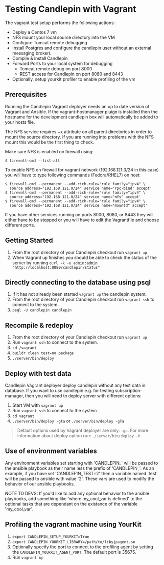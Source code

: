 # Testing Candlepin with Vagrant
The vagrant test setup performs the following actions:
* Deploy a Centos 7 vm
* NFS mount your local source directory into the VM
* Configure Tomcat remote debugging
* Install Postgres and configure the candlepin user
  without an external messaging broker).
* Compile & install Candlepin
* Forward Ports to your local system for debugging
  * Tomcat remote debug on port 8000
  * REST access for Candlepin on port 8080 and 8443
* Optionally, setup yourkit profiler to enable profiling of the vm

## Prerequisites
Running the Candlepin Vagrant deployer needs an up to date version of Vagrant
and Ansible. If the vagrant-hostmanager pluign is installed then the hostname
for the development candlepin box will automatically be added to your hosts file.

The NFS service requires +x attribute on all parent directories in order to mount
the source directory. If you are running into problems with the NFS mount this would
be the first thing to check.  

Make sure NFS is enabled on firewall using:

    $ firewall-cmd --list-all

To enable NFS on firewall for vagrant network (192.168.121.0/24 in this case) you will
have to type following commands (Fedora/RHEL7) on host:

    $ firewall-cmd --permanent --add-rich-rule='rule family="ipv4" \
      source address="192.168.121.0/24" service name="rpc-bind" accept'
    $ firewall-cmd --permanent --add-rich-rule='rule family="ipv4" \
      source address="192.168.121.0/24" service name="nfs" accept'
    $ firewall-cmd --permanent --add-rich-rule='rule family="ipv4" \
      source address="192.168.121.0/24" service name="mountd" accept'

If you have other services running on ports 8000, 8080, or 8443 they will either have
to be stopped or you will have to edit the Vagrantfile and choose different ports.

## Getting Started
1. From the root directory of your Candlepin checkout run `vagrant up`
1. When Vagrant up finishes you should be able to check the status of the server
   by running `curl -k -u admin:admin "http://localhost:8080/candlepin/status"`

## Directly connecting to the database using psql
1. If it has not already been started `vagrant up` the candlepin system.
1. From the root directory of your Candlepin checkout run `vagrant ssh` to connect to the system.
1. `psql -U candlepin candlepin`

## Recompile & redeploy
1. From the root directory of your Candlepin checkout run `vagrant up`
1. Run `vagrant ssh` to connect to the system.
1. `cd /vagrant`
1. `buildr clean test=no package`
1. `./server/bin/deploy`

## Deploy with test data
Candlepin Vagrant deployer deploy candlepin without any test data in database.
If you want to use candlepin e.g. for testing subscription-manager, then you
will need to deploy server with different options:

1. Start VM with `vagrant up`
1. Run `vagrant ssh`  to connect to the system
1. `cd vagrant`
1. `./server/bin/deploy -gta` or `./server/bin/deploy -gTa`

> Default options used by Vagrant deployer are only: `-ga`. For more
  information about deploy option run: `./server/bin/deploy -h`.

## Use of environment variables
Any environment variables set starting with 'CANDLEPIN_' will be  passed to
the ansible playbook as their name less the prefix of 'CANDLEPIN_'.
As an example, if you have set 'CANDLEPIN_TEST=2' then a variable named 'test'
will be passed to ansible with value '2'. These vars are used to modify the
behavior of our ansible playbooks.

NOTE TO DEVS: If you'd like to add any optional behavior to the ansible
playbooks, add something like 'when: my_cool_var is defined' to the optional
tasks that are dependant on the existance of the variable 'my_cool_var'.

## Profiling the vagrant machine using YourKit
1. `export CANDLEPIN_SETUP_YOURKIT=True`
1. `export CANDLEPIN_YOURKIT_LIBRARY=/path/to/libyjpagent.so`
1. Optionally specify the port to connect to the profiling agent by setting the `CANDLEPIN_YOURKIT_AGENT_PORT`.
   The default port is 35675.
1. Run `vagrant up`
